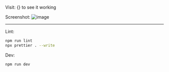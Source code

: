 Visit: {} to see it working

Screenshot:
![image](https://github.com/user-attachments/assets/c5a1795b-9b86-4dc2-b774-c61faa0354fe)

-----------------------

Lint:
```bash
npm run lint
npx prettier . --write
```

Dev:
```bash
npm run dev
```
